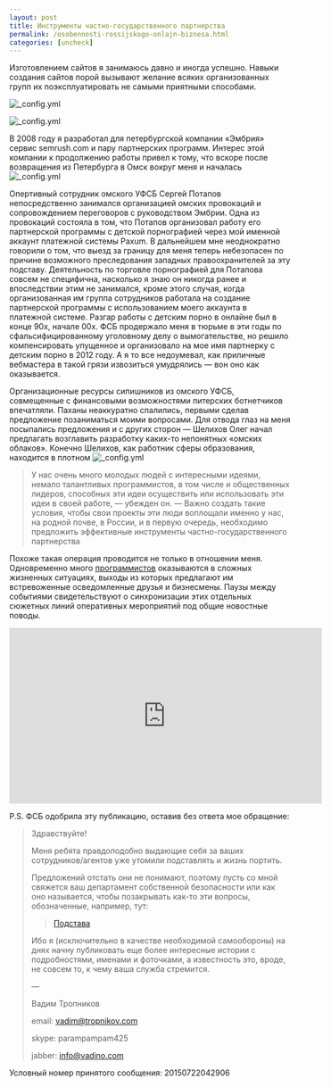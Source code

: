 ```yaml
---
layout: post
title: Инструменты частно-государственного партнерства
permalink: /osobennosti-rossijskogo-onlajn-biznesa.html
categories: [uncheck]
---
```



Изготовлением сайтов я занимаюсь давно и иногда успешно. Навыки создания сайтов порой вызывают желание всяких организованных групп их поэксплуатировать не самыми приятными способами.





![_config.yml](/images/uncheck/osobennosti-rossijskogo-onlajn-biznesa-1.jpg)
 
![_config.yml](/images/uncheck/osobennosti-rossijskogo-onlajn-biznesa-2.jpg)





В 2008 году я разработал для петербургской компании &#171;Эмбрия&#187; сервис semrush.com и пару партнерских программ. Интерес этой компании к продолжению работы привел к тому, что вскоре после возвращения из Петербурга в Омск вокруг меня и началась 
![_config.yml](/images/uncheck/osobennosti-rossijskogo-onlajn-biznesa-3.jpg)





Опертивный сотрудник омского УФСБ Сергей Потапов непосредственно занимался организацией омских провокаций и сопровождением переговоров с руководством Эмбрии. Одна из провокаций состояла в том, что Потапов организовал работу его партнерской программы с детской порнографией через мой именной аккаунт платежной системы Paxum. В дальнейшем мне неоднократно говорили о том, что выезд за границу для меня теперь небезопасен по причине возможного преследования западных правоохранителей за эту подставу. Деятельность по торговле порнографией для Потапова совсем не специфична, насколько я знаю он никогда ранее и впоследствии этим не занимался, кроме этого случая, когда организованная им группа сотрудников работала на создание партнерской программы с использованием моего аккаунта в платежной системе. Разгар работы с детским порно в онлайне был в конце 90х, начале 00х. ФСБ продержало меня в тюрьме в эти годы по сфальсифицированному уголовному делу о вымогательстве, но решило компенсировать упущенное и организовало на мое имя партнерку с детским порно в 2012 году. А я то все недоумевал, как приличные вебмастера в такой грязи извозиться умудрялись &#8212; вон оно как оказывается. 


Организационные ресурсы сипишников из омского УФСБ, совмещенные с финансовыми возможностями питерских ботнетчиков впечатляли. Паханы неаккуратно спалились, первыми сделав предложение позаниматься моими вопросами. Для отвода глаз на меня посыпались предложения и с других сторон &#8212; Шелихов Олег начал предлагать возглавить разработку каких-то непонятных &#171;омских облаков&#187;. Конечно Шелихов, как работник сферы образования, находится в плотном 
![_config.yml](/images/uncheck/osobennosti-rossijskogo-onlajn-biznesa-4.jpg)




<blockquote>
У нас очень много молодых людей с интересными идеями, немало талантливых программистов, в том числе и общественных лидеров, способных эти идеи осуществить или использовать эти идеи в своей работе, — убежден он. — Важно создать такие условия, чтобы свои проекты эти люди воплощали именно у нас, на родной почве, в России, и в первую очередь, необходимо предложить эффективные инструменты частно-государственного партнерства
</blockquote>

Похоже такая операция проводится не только в отношении меня. Одновременно много <a href="http://www.webcitation.org/6dNXHvTLs">программистов</a> оказываются в сложных жизненных ситуациях, выходы из которых предлагают им встревоженные осведомленные друзья и бизнесмены. Паузы между событиями свидетельствуют о синхронизации этих отдельных сюжетных линий оперативных мероприятий под общие новостные поводы.




<iframe width="560" height="315" src="https://www.youtube.com/embed/6Mg-lhbQQTs" frameborder="0" allowfullscreen></iframe>




P.S. ФСБ одобрила эту публикацию, оставив без ответа мое обращение:

<blockquote>
Здравствуйте!


Меня ребята правдоподобно выдающие себя за ваших сотрудников/агентов уже утомили подставлять и жизнь портить.


Предложений отстать они не понимают, поэтому пусть со мной свяжется ваш департамент собственной безопасности или как оно называется, чтобы позакрывать как-то эти вопросы, обозначенные, например, тут:

<blockquote data-secret="dREOQN3DBJ" class="wp-embedded-content">
<a href="/podstava.html">Подстава</a>
</blockquote>

<iframe class="wp-embedded-content" sandbox="allow-scripts" security="restricted" style="display:none;" src="http://www.uncheck.org/podstava.html/embed#?secret=dREOQN3DBJ" data-secret="dREOQN3DBJ" width="600" height="338" title="Вставленная запись WordPress" frameborder="0" marginwidth="0" marginheight="0" scrolling="no"></iframe>


Ибо я (исключительно в качестве необходимой самообороны) на днях начну публиковать еще более интересные истории с подробностями, именами и фоточками, а известность это, вроде, не совсем то, к чему ваша служба стремится.


&#8212;

Вадим Тропников

email: vadim@tropnikov.com

skype: parampampam425

jabber: info@vadino.com

</blockquote>

Условный номер принятого сообщения:  20150722042906


